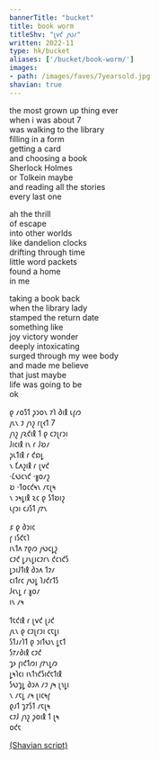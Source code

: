 ```yaml
---
bannerTitle: "bucket" 
title: book worm 
titleShv: "𐑚𐑫𐑒 𐑢𐑻𐑥"
written: 2022-11
type: hk/bucket
aliases: ['/bucket/book-worm/']
images:
- path: /images/faves/7yearsold.jpg
shavian: true
---
```


<div class="latin">

the most grown up thing ever  
when i was about 7  
was walking to the library  
filling in a form  
getting a card  
and choosing a book   
Sherlock Holmes   
or Tolkein maybe  
and reading all the stories  
every last one  

ah the thrill  
of escape  
into other worlds  
like dandelion clocks  
drifting through time  
little word packets  
found a home  
in me  

taking a book back  
when the library lady  
stamped the return date  
something like  
joy victory wonder  
deeply intoxicating  
surged through my wee body  
and made me believe  
that just maybe  
life was going to be  
ok  


</div>

<div class="shavian">

𐑞 𐑥𐑴𐑕𐑑 𐑜𐑮𐑴𐑯 𐑳𐑐 𐑔𐑦𐑙 𐑧𐑝𐑼  
𐑢𐑧𐑯 𐑲 𐑢𐑪𐑟 𐑩𐑚𐑬𐑑 7  
𐑢𐑪𐑟 𐑢𐑷𐑒𐑦𐑙 𐑑 𐑞 𐑤𐑲𐑚𐑩𐑮𐑦  
𐑓𐑦𐑤𐑦𐑙 𐑦𐑯 𐑩 𐑓𐑹𐑥  
𐑜𐑧𐑑𐑦𐑙 𐑩 𐑒𐑸𐑛  
𐑯 𐑗𐑵𐑟𐑦𐑙 𐑩 𐑚𐑫𐑒  
·𐑖𐑻𐑤𐑪𐑒 ·𐑣𐑴𐑥𐑟  
𐑹 ·𐑑𐑴𐑤𐑒𐑰𐑯 𐑥𐑱𐑚𐑰  
𐑯 𐑮𐑰𐑛𐑦𐑙 𐑷𐑤 𐑞 𐑕𐑑𐑹𐑦𐑟  
𐑧𐑝𐑮𐑦 𐑤𐑨𐑕𐑑 𐑢𐑳𐑯  
  
𐑭 𐑞 𐑔𐑮𐑦𐑤  
𐑝 𐑦𐑕𐑒𐑱𐑐  
𐑦𐑯𐑑𐑵 𐑳𐑞𐑼 𐑢𐑻𐑤𐑛𐑟  
𐑤𐑲𐑒 𐑛𐑨𐑯𐑛𐑦𐑤𐑲𐑩𐑯 𐑒𐑤𐑪𐑒𐑕  
𐑛𐑮𐑦𐑓𐑑𐑦𐑙 𐑔𐑮𐑵 𐑑𐑲𐑥  
𐑤𐑦𐑑𐑩𐑤 𐑢𐑻𐑛 𐑐𐑨𐑒𐑩𐑑𐑕  
𐑓𐑬𐑯𐑛 𐑩 𐑣𐑴𐑥  
𐑦𐑯 𐑥𐑰  
  
𐑑𐑱𐑒𐑦𐑙 𐑩 𐑚𐑫𐑒 𐑚𐑨𐑒  
𐑢𐑧𐑯 𐑞 𐑤𐑲𐑚𐑩𐑮𐑦 𐑤𐑱𐑛𐑦  
𐑕𐑑𐑨𐑥𐑐𐑑 𐑞 𐑮𐑦𐑑𐑻𐑯 𐑛𐑱𐑑  
𐑕𐑳𐑥𐑔𐑦𐑙 𐑤𐑲𐑒  
𐑡𐑶 𐑝𐑦𐑒𐑑𐑼𐑦 𐑢𐑳𐑯𐑛𐑼  
𐑛𐑰𐑐𐑤𐑦 𐑦𐑯𐑑𐑪𐑒𐑕𐑦𐑒𐑱𐑑𐑦𐑙  
𐑕𐑻𐑡𐑛 𐑔𐑮𐑵 𐑥𐑲 𐑢𐑰 𐑚𐑪𐑛𐑦  
𐑯 𐑥𐑱𐑛 𐑥𐑰 𐑚𐑦𐑤𐑰𐑝  
𐑞𐑨𐑑 𐑡𐑳𐑕𐑑 𐑥𐑱𐑚𐑰  
𐑤𐑲𐑓 𐑢𐑪𐑟 𐑜𐑴𐑦𐑙 𐑑 𐑚𐑰  
𐑴𐑒𐑱

[(Shavian script)](/shavian/intro)

</div>
